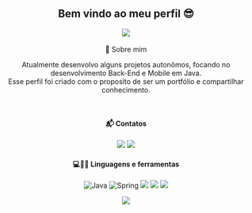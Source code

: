 <div align=center >

  ## Bem vindo ao meu perfil 😎
  
  <div align=center>
  <a href="https://github.com/anuraghazra/github-readme-stats">
    <img src="https://github-readme-stats.vercel.app/api?username=renecfjunior&show_icons=true&theme=radical"/>
  </a>
</div>

  <br>
  💭 Sobre mim
  <p>
    
 Atualmente desenvolvo alguns projetos autonômos, focando no desenvolvimento Back-End e Mobile em Java. <br>
 Esse perfil foi criado com o proposito de ser um portfólio e compartilhar conhecimento.
  </p>

<br>
  
#### 📬 Contatos 
<p align="center"> 
  
[<img src="https://img.shields.io/badge/linkedin-%230077B5.svg?&style=for-the-badge&logo=linkedin&logoColor=white" />](https://www.linkedin.com/in/rene-junior-032845213/)  <a href="mailto:renecfjunior99@gmail.com"><img src="https://img.shields.io/static/v1?label=&message=E-mail&color=red&style=for-the-badge&logo=gmail"/></a>
</p>


#### 💻👨‍💻 Linguagens e ferramentas 
<p align="center">
  <img alt="Java" src="https://img.shields.io/badge/java-%23ED8B00.svg?style=for-the-badge&logo=java&logoColor=white"/>   <img alt="Spring" src="https://img.shields.io/badge/spring-%236DB33F.svg?style=for-the-badge&logo=spring&logoColor=white"/> <img src="https://img.shields.io/static/v1?label=&message=CSS&color=blue&style=for-the-badge&logo=Css3"/>
 <img src="https://img.shields.io/static/v1?label=&message=Html&color=orange&style=for-the-badge&logo=Html5"/> <img src="https://img.shields.io/static/v1?label=&message=JavaScript&color=yellow&style=for-the-badge&logo=JavaScript"/>
</p>    

  <div align=center>
  <a href="https://github.com/anuraghazra/convoychat">
    <img src="https://github-readme-stats.vercel.app/api/top-langs/?username=renecfjunior&layout=compact&theme=radical"/>
  </a>
</div>

<!--
**renecfjunior/renecfjunior** is a ✨ _special_ ✨ repository because its `README.md` (this file) appears on your GitHub profile.

<img alt="JavaScript" src="https://img.shields.io/badge/javascript-%23323330.svg?style=for-the-badge&logo=javascript&logoColor=%23F7DF1E"/> 

Here are some ideas to get you started:

- 🔭 I’m currently working on ...
- 🌱 I’m currently learning ...
- 👯 I’m looking to collaborate on ...
- 🤔 I’m looking for help with ...
- 💬 Ask me about ...
- 📫 How to reach me: ...
- 😄 Pronouns: ...
- ⚡ Fun fact: ...
-->
  
<!--   <img src="https://img.shields.io/static/v1?label=&message=Android&color=9c9fc9&style=for-the-badge&logo=Android"/>  -->
